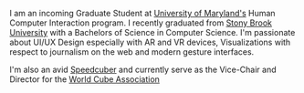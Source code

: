 I am an incoming Graduate Student at [University of Maryland's](https://umd.edu) Human Computer Interaction program. I recently graduated from [Stony Brook University](https://stonybrook.edu) with a Bachelors of Science in Computer Science. I'm passionate about UI/UX Design especially with AR and VR devices, Visualizations with respect to journalism on the web and modern gesture interfaces.

I'm also an avid [Speedcuber](https://srn.sh/wca) and currently serve as the Vice-Chair and Director for the [World Cube Association](https://wca.link)
